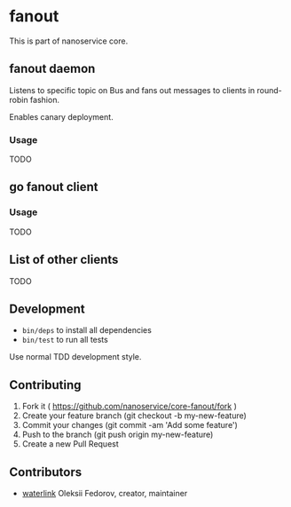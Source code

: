# fanout

This is part of nanoservice core.

## fanout daemon

Listens to specific topic on Bus and fans out messages to clients in round-robin fashion.

Enables canary deployment.

### Usage

TODO

## go fanout client

### Usage

TODO

## List of other clients

TODO

## Development

* `bin/deps` to install all dependencies
* `bin/test` to run all tests

Use normal TDD development style.

## Contributing

1. Fork it ( https://github.com/nanoservice/core-fanout/fork )
1. Create your feature branch (git checkout -b my-new-feature)
1. Commit your changes (git commit -am 'Add some feature')
1. Push to the branch (git push origin my-new-feature)
1. Create a new Pull Request

## Contributors

* [waterlink](https://github.com/waterlink) Oleksii Fedorov, creator, maintainer
